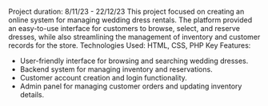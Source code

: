 Project duration: 8/11/23 - 22/12/23
This project focused on creating an online system for managing wedding dress rentals. 
The platform provided an easy-to-use interface for customers to browse, select, and reserve dresses, while also streamlining the management of inventory and customer records for the store.
Technologies Used: HTML, CSS, PHP
Key Features:
- User-friendly interface for browsing and searching wedding dresses.
- Backend system for managing inventory and reservations.
- Customer account creation and login functionality.
- Admin panel for managing customer orders and updating inventory details.
